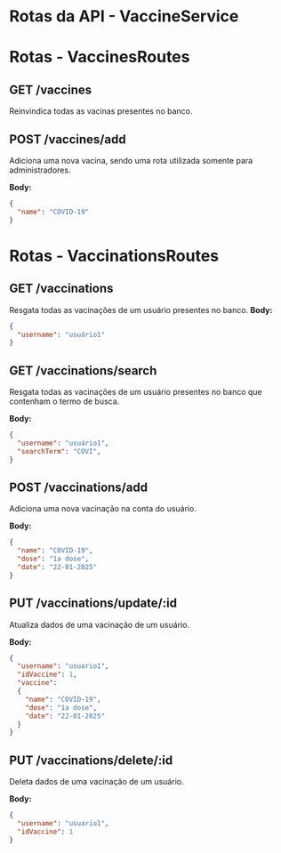 # Rotas da API - VaccineService

# Rotas - VaccinesRoutes
## GET /vaccines

Reinvindica todas as vacinas presentes no banco.

## POST /vaccines/add

Adiciona uma nova vacina, sendo uma rota utilizada somente para administradores.

**Body:**
```json
{
  "name": "COVID-19"
}
```

# Rotas - VaccinationsRoutes

## GET /vaccinations
    
Resgata todas as vacinações de um usuário presentes no banco.
**Body:**
```json
{
  "username": "usuário1"
}
```

## GET /vaccinations/search

Resgata todas as vacinações de um usuário presentes no banco que contenham o termo de busca.

**Body:**
```json
{
  "username": "usuário1",
  "searchTerm": "COVI",    
}
```

## POST /vaccinations/add

Adiciona uma nova vacinação na conta do usuário.

**Body:**
```json
{
  "name": "COVID-19",
  "dose": "1a dose",
  "date": "22-01-2025"
}
```

## PUT /vaccinations/update/:id

Atualiza dados de uma vacinação de um usuário.

**Body:**
```json
{
  "username": "usuario1",
  "idVaccine": 1,
  "vaccine":
  {
    "name": "COVID-19",
    "dose": "1a dose",
    "date": "22-01-2025"
  }
}
```

## PUT /vaccinations/delete/:id

Deleta dados de uma vacinação de um usuário.

**Body:**
```json
{
  "username": "usuario1",
  "idVaccine": 1
}
```

